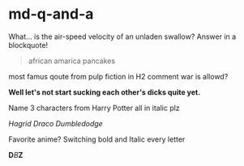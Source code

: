 # md-q-and-a

What... is the air-speed velocity of an unladen swallow? Answer in a blockquote!
>african
>amarica
>pancakes

most famus qoute from pulp fiction in H2 comment war is allowd?

**Well let's not start sucking each other's dicks quite yet.**

Name 3 characters from Harry Potter all in italic plz

_Hagrid_
_Draco_
_Dumbledodge_

Favorite anime? Switching bold and Italic every letter

__D__*B*__Z__

